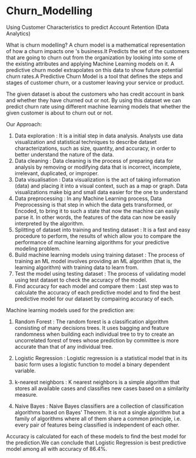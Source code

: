 # Churn_Modelling
Using Customer Characteristics to predict Account Retention (Data Analytics)

What is churn modelling?
A churn model is a mathematical representation of how a churn impacts one 's  business.It Predicts the set of the customers that are going to churn out from the organization by looking into some of the existing attributes and applying Machine Learning models on it. A predictive churn model extrapolates on this data to show future potential churn rates.A Predictive Churn Model is a tool that defines the steps and stages of customer churn, or a customer leaving your service or product.

The given dataset is about the customers who has credit account in bank and whether they have churned out or not. By using this dataset we can predict churn rate using different machine learning models that whether the given customer is about to churn out or not.

Our Approach:
1. Data exploration : It is a initial step in data analysis. Analysts use data visualization and statistical techniques to describe dataset characterizations, such as size, quantity, and accuracy, in order to better understand the nature of the data.
2. Data cleaning : Data cleaning is the process of preparing data for analysis by removing or modifying data that is incorrect, incomplete, irrelevant, duplicated, or improper.
3. Data visualisation : Data visualization is the act of taking information (data) and placing it into a visual context, such as a map or graph. Data visualizations make big and small data easier for the one to understand
4. Data preprocessing : In any Machine Learning process, Data Preprocessing is that step in which the data gets transformed, or Encoded, to bring it to such a state that now the machine can easily parse it. In other words, the features of the data can now be easily interpreted by the algorithm.
5. Splitting of dataset into training and testing dataset : It is a fast and easy procedure to perform, the results of which allow you to compare the performance of machine learning algorithms for your predictive modeling problem. 
6. Build machine learning models using training dataset : The process of training an ML model involves providing an ML algorithm (that is, the learning algorithm) with training data to learn from.
7. Test the model using testing dataset : The process of validating model using test dataset to check the accuracy of the model.
8. Find accuracy for each model and compare them : Last step was to calculate the accuracy of each predictive model and  to find the best predictive model for our dataset by compairing accuracy of each.

Machine learning models used for the prediction are:

1. Random Forest : The random forest is a classification algorithm consisting of many decisions trees. It uses bagging and feature randomness when building each individual tree to try to create an uncorrelated forest of trees whose prediction by committee is more accurate than that of any individual tree.

2. Logistic Regression : Logistic regression is a statistical model that in its basic form uses a logistic function to model a binary dependent variable.

3. k-nearest neighbors : K nearest neighbors is a simple algorithm that stores all available cases and classifies new cases based on a similarity measure.

4. Naive Bayes : Naive Bayes classifiers are a collection of classification algorithms based on Bayes' Theorem. It is not a single algorithm but a family of algorithms where all of them share a common principle, i.e. every pair of features being classified is independent of each other.

Accuracy is calculated for each of these models to find the best model for the prediction.We can conclude that Logistic Regression is best predictive model among all with accuracy of 86.4%.
